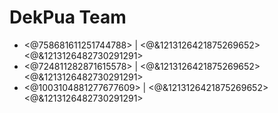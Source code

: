 # DekPua Team
- <@758681611251744788> | <@&1213126421875269652> <@&1213126482730291291>
- <@724811282871615578> | <@&1213126421875269652> <@&1213126482730291291>
- <@1003104881277677609> | <@&1213126421875269652> <@&1213126482730291291>